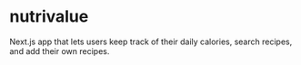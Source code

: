 # nutrivalue
Next.js app that lets users keep track of their daily calories, search recipes, and add their own recipes.
